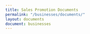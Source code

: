 ```yaml
---
title: Sales Promotion Documents
permalink: "/businesses/documents/"
layout: documents
document: businesses
---
```


